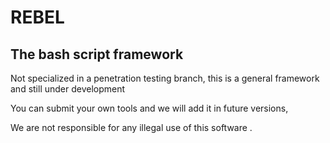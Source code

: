 # REBEL 
## The bash script framework
Not specialized in a penetration testing branch, this is a general framework and still under development

You can submit your own tools and we will add it in future versions,

We are not responsible for any illegal use of this software .

